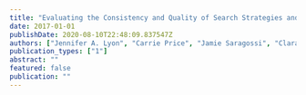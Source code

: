 ```yaml
---
title: "Evaluating the Consistency and Quality of Search Strategies and Methodology in Cochrane Urology Group Systematic Reviews"
date: 2017-01-01
publishDate: 2020-08-10T22:48:09.837547Z
authors: ["Jennifer A. Lyon", "Carrie Price", "Jamie Saragossi", "Clara Y. Tran"]
publication_types: ["1"]
abstract: ""
featured: false
publication: ""
---
```


